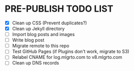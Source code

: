 # PRE-PUBLISH TODO LIST

- [x] Clean up CSS (Prevent duplicates?)
- [x] Clean up Jekyll directory
- [ ] Import blog posts and images
- [ ] Write blog post
- [ ] Migrate remote to this repo
- [ ] Test GitHub Pages (if Plugins don't work, migrate to S3)
- [ ] Relabel CNAME for log.mlgrto.com to v8.mlgrto.com
- [ ] Clean up DNS records